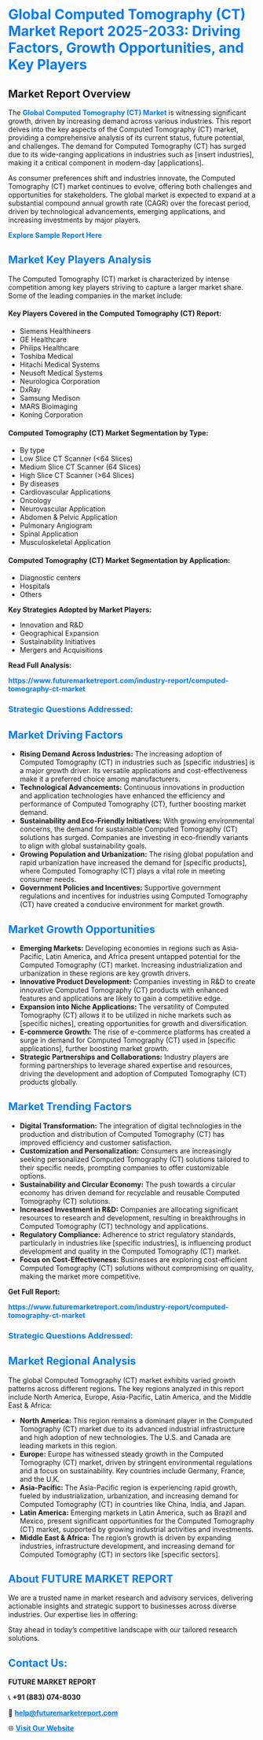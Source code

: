 <h1 style="color: #007BFF;">Global Computed Tomography (CT) Market Report 2025-2033: Driving Factors, Growth Opportunities, and Key Players</h1>

<section id="overview">
<h2>Market Report Overview</h2>
<p>The <a href="https://www.futuremarketreport.com/industry-report/computed-tomography-ct-market" style="color: #007BFF; text-decoration: none;"><strong>Global Computed Tomography (CT) Market</strong></a> is witnessing significant growth, driven by increasing demand across various industries. This report delves into the key aspects of the Computed Tomography (CT) market, providing a comprehensive analysis of its current status, future potential, and challenges. The demand for Computed Tomography (CT) has surged due to its wide-ranging applications in industries such as [insert industries], making it a critical component in modern-day [applications].</p>
<p>As consumer preferences shift and industries innovate, the Computed Tomography (CT) market continues to evolve, offering both challenges and opportunities for stakeholders. The global market is expected to expand at a substantial compound annual growth rate (CAGR) over the forecast period, driven by technological advancements, emerging applications, and increasing investments by major players.</p>
</section>

<section id="overview">
<p><a href="https://www.futuremarketreport.com/request-sample/reportId=107770" style="color: #007BFF; text-decoration: none;"><strong>Explore Sample Report Here</strong></a></p>
</section>

<section id="key-players">
<h2 style="color: #007BFF;">Market Key Players Analysis</h2>
<p>The Computed Tomography (CT) market is characterized by intense competition among key players striving to capture a larger market share. Some of the leading companies in the market include:</p>
<h4>Key Players Covered in the Computed Tomography (CT) Report:</h4>
<ul><li>Siemens Healthineers</li><li>GE Healthcare</li><li>Philips Healthcare</li><li>Toshiba Medical</li><li>Hitachi Medical Systems</li><li>Neusoft Medical Systems</li><li>Neurologica Corporation</li><li>DxRay</li><li>Samsung Medison</li><li>MARS Bioimaging</li><li>Koning Corporation</li></ul>
<h4>Computed Tomography (CT) Market Segmentation by Type:</h4>
<ul><li>By type</li><li>Low Slice CT Scanner (&lt;64 Slices)</li><li>Medium Slice CT Scanner (64 Slices)</li><li>High Slice CT Scanner (&gt;64 Slices)</li><li>By diseases</li><li>Cardiovascular Applications</li><li>Oncology</li><li>Neurovascular Application</li><li>Abdomen &amp; Pelvic Application</li><li>Pulmonary Angiogram</li><li>Spinal Application</li><li>Musculoskeletal Application</li></ul>

<h4>Computed Tomography (CT) Market Segmentation by Application:</h4>
<ul><li>Diagnostic centers</li><li>Hospitals</li><li>Others</li></ul>
<p><strong>Key Strategies Adopted by Market Players:</strong></p>
<ul>
<li>Innovation and R&D</li>
<li>Geographical Expansion</li>
<li>Sustainability Initiatives</li>
<li>Mergers and Acquisitions</li>
</ul>
</section>

<section>
<p><strong>Read Full Analysis: </strong></p><a href="https://www.futuremarketreport.com/industry-report/computed-tomography-ct-market" style="color: #007BFF; text-decoration: none;"><strong>https://www.futuremarketreport.com/industry-report/computed-tomography-ct-market</strong></a>
<h3 style="color: #007BFF;">Strategic Questions Addressed:</h3>
</section>

<section id="driving-factors">
<h2 style="color: #007BFF;">Market Driving Factors</h2>
<ul>
<li><strong>Rising Demand Across Industries:</strong> The increasing adoption of Computed Tomography (CT) in industries such as [specific industries] is a major growth driver. Its versatile applications and cost-effectiveness make it a preferred choice among manufacturers.</li>
<li><strong>Technological Advancements:</strong> Continuous innovations in production and application technologies have enhanced the efficiency and performance of Computed Tomography (CT), further boosting market demand.</li>
<li><strong>Sustainability and Eco-Friendly Initiatives:</strong> With growing environmental concerns, the demand for sustainable Computed Tomography (CT) solutions has surged. Companies are investing in eco-friendly variants to align with global sustainability goals.</li>
<li><strong>Growing Population and Urbanization:</strong> The rising global population and rapid urbanization have increased the demand for [specific products], where Computed Tomography (CT) plays a vital role in meeting consumer needs.</li>
<li><strong>Government Policies and Incentives:</strong> Supportive government regulations and incentives for industries using Computed Tomography (CT) have created a conducive environment for market growth.</li>
</ul>
</section>

<section id="growth-opportunities">
<h2 style="color: #007BFF;">Market Growth Opportunities</h2>
<ul>
<li><strong>Emerging Markets:</strong> Developing economies in regions such as Asia-Pacific, Latin America, and Africa present untapped potential for the Computed Tomography (CT) market. Increasing industrialization and urbanization in these regions are key growth drivers.</li>
<li><strong>Innovative Product Development:</strong> Companies investing in R&D to create innovative Computed Tomography (CT) products with enhanced features and applications are likely to gain a competitive edge.</li>
<li><strong>Expansion into Niche Applications:</strong> The versatility of Computed Tomography (CT) allows it to be utilized in niche markets such as [specific niches], creating opportunities for growth and diversification.</li>
<li><strong>E-commerce Growth:</strong> The rise of e-commerce platforms has created a surge in demand for Computed Tomography (CT) used in [specific applications], further boosting market growth.</li>
<li><strong>Strategic Partnerships and Collaborations:</strong> Industry players are forming partnerships to leverage shared expertise and resources, driving the development and adoption of Computed Tomography (CT) products globally.</li>
</ul>
</section>

<section id="trending-factors">
<h2 style="color: #007BFF;">Market Trending Factors</h2>
<ul>
<li><strong>Digital Transformation:</strong> The integration of digital technologies in the production and distribution of Computed Tomography (CT) has improved efficiency and customer satisfaction.</li>
<li><strong>Customization and Personalization:</strong> Consumers are increasingly seeking personalized Computed Tomography (CT) solutions tailored to their specific needs, prompting companies to offer customizable options.</li>
<li><strong>Sustainability and Circular Economy:</strong> The push towards a circular economy has driven demand for recyclable and reusable Computed Tomography (CT) solutions.</li>
<li><strong>Increased Investment in R&D:</strong> Companies are allocating significant resources to research and development, resulting in breakthroughs in Computed Tomography (CT) technology and applications.</li>
<li><strong>Regulatory Compliance:</strong> Adherence to strict regulatory standards, particularly in industries like [specific industries], is influencing product development and quality in the Computed Tomography (CT) market.</li>
<li><strong>Focus on Cost-Effectiveness:</strong> Businesses are exploring cost-efficient Computed Tomography (CT) solutions without compromising on quality, making the market more competitive.</li>
</ul>
</section>

<section>
<p><strong>Get Full Report: </strong></p><a href="https://www.futuremarketreport.com/industry-report/computed-tomography-ct-market" style="color: #007BFF; text-decoration: none;"><strong>https://www.futuremarketreport.com/industry-report/computed-tomography-ct-market</strong></a>
<h3 style="color: #007BFF;">Strategic Questions Addressed:</h3>
</section>


<section id="regional-analysis">
<h2 style="color: #007BFF;">Market Regional Analysis</h2>
<p>The global Computed Tomography (CT) market exhibits varied growth patterns across different regions. The key regions analyzed in this report include North America, Europe, Asia-Pacific, Latin America, and the Middle East & Africa:</p>
<ul>
<li><strong>North America:</strong> This region remains a dominant player in the Computed Tomography (CT) market due to its advanced industrial infrastructure and high adoption of new technologies. The U.S. and Canada are leading markets in this region.</li>
<li><strong>Europe:</strong> Europe has witnessed steady growth in the Computed Tomography (CT) market, driven by stringent environmental regulations and a focus on sustainability. Key countries include Germany, France, and the U.K.</li>
<li><strong>Asia-Pacific:</strong> The Asia-Pacific region is experiencing rapid growth, fueled by industrialization, urbanization, and increasing demand for Computed Tomography (CT) in countries like China, India, and Japan.</li>
<li><strong>Latin America:</strong> Emerging markets in Latin America, such as Brazil and Mexico, present significant opportunities for the Computed Tomography (CT) market, supported by growing industrial activities and investments.</li>
<li><strong>Middle East & Africa:</strong> The region’s growth is driven by expanding industries, infrastructure development, and increasing demand for Computed Tomography (CT) in sectors like [specific sectors].</li>
</ul>
</section>

<footer>
<h2 style="color: #007BFF;">About FUTURE MARKET REPORT</h2>
<p>We are a trusted name in market research and advisory services, delivering actionable insights and strategic support to businesses across diverse industries. Our expertise lies in offering:</p>

<p>Stay ahead in today’s competitive landscape with our tailored research solutions.</p>

<h2 style="color: #007BFF;">Contact Us:</h2>
<p><strong>FUTURE MARKET REPORT</strong></p>
<p>📞 <strong>+91 (883) 074-8030</strong></p>
<p>📧 <strong><a href="mailto:help@futuremarketreport.com" style="color: #007BFF;">help@futuremarketreport.com</a></strong></p>
<p>🌐 <strong><a href="https://www.futuremarketreport.com/" style="color: #007BFF;">Visit Our Website</a></strong></p>
</footer>